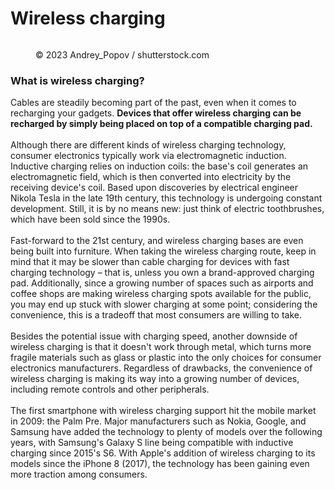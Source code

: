 # Wireless charging

<figure><img src="https://images.versus.io/property/cableless-1598743772262.variety.jpg" alt=""><figcaption><p>© 2023 Andrey_Popov / shutterstock.com</p></figcaption></figure>

### What is wireless charging?

Cables are steadily becoming part of the past, even when it comes to recharging your gadgets. **Devices that offer wireless charging can be recharged by simply being placed on top of a compatible charging pad.**\
\
Although there are different kinds of wireless charging technology, consumer electronics typically work via electromagnetic induction. Inductive charging relies on induction coils: the base's coil generates an electromagnetic field, which is then converted into electricity by the receiving device's coil. Based upon discoveries by electrical engineer Nikola Tesla in the late 19th century, this technology is undergoing constant development. Still, it is by no means new: just think of electric toothbrushes, which have been sold since the 1990s.\
\
Fast-forward to the 21st century, and wireless charging bases are even being built into furniture. When taking the wireless charging route, keep in mind that it may be slower than cable charging for devices with fast charging technology – that is, unless you own a brand-approved charging pad. Additionally, since a growing number of spaces such as airports and coffee shops are making wireless charging spots available for the public, you may end up stuck with slower charging at some point; considering the convenience, this is a tradeoff that most consumers are willing to take.\
\
Besides the potential issue with charging speed, another downside of wireless charging is that it doesn't work through metal, which turns more fragile materials such as glass or plastic into the only choices for consumer electronics manufacturers. Regardless of drawbacks, the convenience of wireless charging is making its way into a growing number of devices, including remote controls and other peripherals.\
\
The first smartphone with wireless charging support hit the mobile market in 2009: the Palm Pre. Major manufacturers such as Nokia, Google, and Samsung have added the technology to plenty of models over the following years, with Samsung's Galaxy S line being compatible with inductive charging since 2015's S6. With Apple's addition of wireless charging to its models since the iPhone 8 (2017), the technology has been gaining even more traction among consumers.

